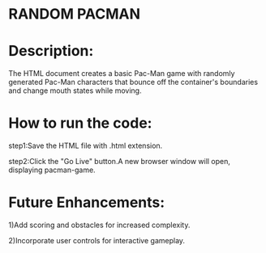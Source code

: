 # RANDOM PACMAN

# Description:

The HTML document creates a basic Pac-Man game with randomly generated Pac-Man characters that bounce off the container's boundaries and change mouth states while moving.

# How to run the code:

step1:Save the HTML file with .html extension.

step2:Click the "Go Live" button.A new browser window will open, displaying pacman-game.

# Future Enhancements:

1)Add scoring and obstacles for increased complexity.

2)Incorporate user controls for interactive gameplay.
